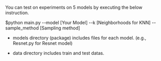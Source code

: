 You can test on experiments on 5 models by executing the below instruction.

$python main.py --model [Your Model] --k [Neighborhoods for KNN] --sample_method [Sampling method]

* models directory (package) includes files for each model.
(e.g., Resnet.py for Resnet model)

* data directory includes train and test datas.
